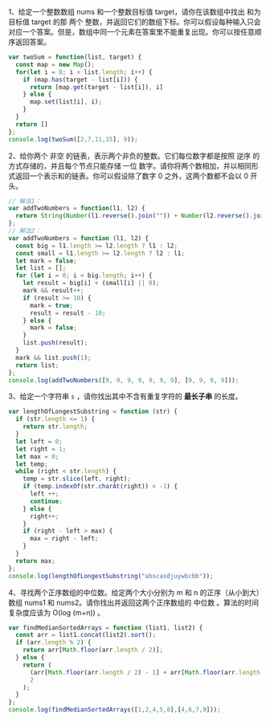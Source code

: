 1、给定一个整数数组 nums 和一个整数目标值 target，请你在该数组中找出 和为目标值 target  的那 两个 整数，并返回它们的数组下标。你可以假设每种输入只会对应一个答案。但是，数组中同一个元素在答案里不能重复出现。你可以按任意顺序返回答案。

```js
var twoSum = function(list, target) {
  const map = new Map();
  for(let i = 0; i < list.length; i++) {
    if (map.has(target - list[i])) {
      return [map.get(target - list[i]), i]
    } else {
      map.set(list[i], i);
    }
  }
  return []
};
console.log(twoSum([2,7,11,15], 9));
```

2、给你两个 非空 的链表，表示两个非负的整数。它们每位数字都是按照 逆序 的方式存储的，并且每个节点只能存储 一位 数字。请你将两个数相加，并以相同形式返回一个表示和的链表。你可以假设除了数字 0 之外，这两个数都不会以 0 开头。

```js
// 解法1：
var addTwoNumbers = function(l1, l2) {
  return String(Number(l1.reverse().join("")) + Number(l2.reverse().join(""))).split("").reverse().map(item => Number(item))
};
// 解法2：
var addTwoNumbers = function (l1, l2) {
  const big = l1.length >= l2.length ? l1 : l2;
  const small = l1.length >= l2.length ? l2 : l1;
  let mark = false;
  let list = [];
  for (let i = 0; i < big.length; i++) {
    let result = big[i] + (small[i] || 0);
    mark && result++;
    if (result >= 10) {
      mark = true;
      result = result - 10;
    } else {
      mark = false;
    }
    list.push(result);
  }
  mark && list.push(1);
  return list;
};
console.log(addTwoNumbers([9, 9, 9, 9, 9, 9, 9], [9, 9, 9, 9]));
```

3、给定一个字符串 `s` ，请你找出其中不含有重复字符的 **最长子串** 的长度。

```js
var lengthOfLongestSubstring = function (str) {
  if (str.length <= 1) {
    return str.length;
  }
  let left = 0;
  let right = 1;
  let max = 0;
  let temp;
  while (right < str.length) {
    temp = str.slice(left, right);
    if (temp.indexOf(str.charAt(right)) > -1) {
      left ++;
      continue;
    } else {
      right++;
    }
    if (right - left > max) {
      max = right - left;
    }
  }
  return max;
};
console.log(lengthOfLongestSubstring("abscasdjuywbcbb"));
```

4、寻找两个正序数组的中位数。给定两个大小分别为 m 和 n 的正序（从小到大）数组 nums1 和 nums2。请你找出并返回这两个正序数组的 中位数 。算法的时间复杂度应该为 O(log (m+n)) 。

```js
var findMedianSortedArrays = function (list1, list2) {
  const arr = list1.concat(list2).sort();
  if (arr.length % 2) {
    return arr[Math.floor(arr.length / 2)];
  } else {
    return (
      (arr[Math.floor(arr.length / 2) - 1] + arr[Math.floor(arr.length / 2)]) /
      2
    );
  }
};
console.log(findMedianSortedArrays([1,2,4,5,8],[4,6,7,9]));
```

